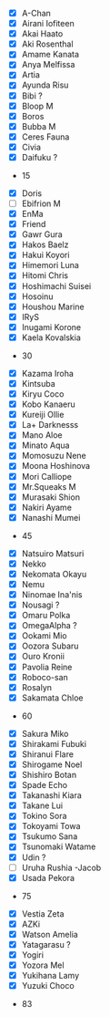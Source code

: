 - [x] A-Chan
- [x] Airani Iofiteen
- [x] Akai Haato
- [x] Aki Rosenthal
- [x] Amame Kanata
- [x] Anya Melfissa
- [x] Artia
- [x] Ayunda Risu
- [x] Bibi ?
- [x] Bloop M
- [x] Boros
- [x] Bubba M
- [x] Ceres Fauna
- [x] Civia
- [x] Daifuku ?
- 15
- [x] Doris
- [ ] Ebifrion M
- [x] EnMa
- [x] Friend
- [x] Gawr Gura
- [x] Hakos Baelz
- [x] Hakui Koyori
- [x] Himemori Luna
- [x] Hitomi Chris
- [x] Hoshimachi Suisei
- [x] Hosoinu
- [x] Houshou Marine
- [x] IRyS
- [x] Inugami Korone
- [x] Kaela Kovalskia
- 30
- [x] Kazama Iroha
- [x] Kintsuba
- [x] Kiryu Coco
- [x] Kobo Kanaeru
- [x] Kureiji Ollie
- [x] La+ Darknesss
- [x] Mano Aloe
- [x] Minato Aqua
- [x] Momosuzu Nene
- [x] Moona Hoshinova
- [x] Mori Calliope
- [x] Mr.Squeaks  M
- [x] Murasaki Shion
- [x] Nakiri Ayame
- [x] Nanashi Mumei
- 45
- [x] Natsuiro Matsuri
- [x] Nekko
- [x] Nekomata Okayu
- [x] Nemu
- [x] Ninomae Ina'nis
- [x] Nousagi ?
- [x] Omaru Polka
- [x] OmegaAlpha ?
- [x] Ookami Mio
- [x] Oozora Subaru
- [x] Ouro Kronii
- [x] Pavolia Reine
- [x] Roboco-san
- [x] Rosalyn
- [x] Sakamata Chloe
- 60
- [x] Sakura Miko
- [x] Shirakami Fubuki
- [x] Shiranui Flare
- [x] Shirogame Noel
- [x] Shishiro Botan
- [x] Spade Echo
- [x] Takanashi Kiara
- [x] Takane Lui
- [x] Tokino Sora
- [x] Tokoyami Towa
- [x] Tsukumo Sana
- [x] Tsunomaki Watame
- [x] Udin ?
- [ ] Uruha Rushia -Jacob
- [x] Usada Pekora
- 75
- [x] Vestia Zeta
- [x] AZKi
- [x] Watson Amelia
- [x] Yatagarasu ?
- [x] Yogiri
- [x] Yozora Mel
- [x] Yukihana Lamy
- [x] Yuzuki Choco
- 83

